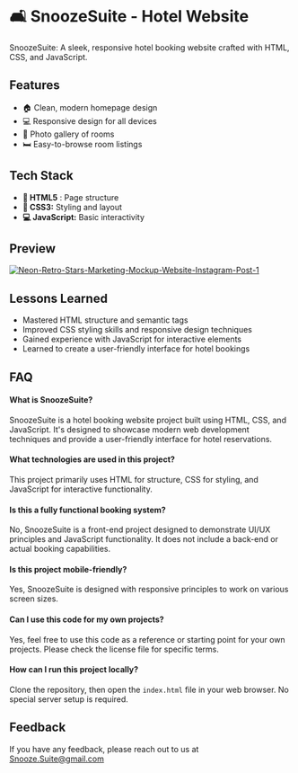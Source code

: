 # 🛋️ SnoozeSuite - Hotel Website 

SnoozeSuite: A sleek, responsive hotel booking website crafted with HTML, CSS, and JavaScript.
## Features

- 🏠 Clean, modern homepage design
- 💻 Responsive design for all devices
- 📸 Photo gallery of rooms
- 🛏️ Easy-to-browse room listings

## Tech Stack

- **📄 HTML5** : Page structure
- **🎨 CSS3:** Styling and layout
- **💻 JavaScript:** Basic interactivity
## Preview
<a href="https://ibb.co/LnNy26n"><img src="https://i.ibb.co/wMcqxCM/Neon-Retro-Stars-Marketing-Mockup-Website-Instagram-Post-1.png" alt="Neon-Retro-Stars-Marketing-Mockup-Website-Instagram-Post-1" border="0"></a>

## Lessons Learned

- Mastered HTML structure and semantic tags
- Improved CSS styling skills and responsive design techniques
- Gained experience with JavaScript for interactive elements
- Learned to create a user-friendly interface for hotel bookings
## FAQ

#### What is SnoozeSuite?

SnoozeSuite is a hotel booking website project built using HTML, CSS, and JavaScript. It's designed to showcase modern web development techniques and provide a user-friendly interface for hotel reservations.

#### What technologies are used in this project?

This project primarily uses HTML for structure, CSS for styling, and JavaScript for interactive functionality.

#### Is this a fully functional booking system?

No, SnoozeSuite is a front-end project designed to demonstrate UI/UX principles and JavaScript functionality. It does not include a back-end or actual booking capabilities.

#### Is this project mobile-friendly?

Yes, SnoozeSuite is designed with responsive principles to work on various screen sizes.

#### Can I use this code for my own projects?

Yes, feel free to use this code as a reference or starting point for your own projects. Please check the license file for specific terms.

#### How can I run this project locally?

Clone the repository, then open the `index.html` file in your web browser. No special server setup is required.
## Feedback

If you have any feedback, please reach out to us at Snooze.Suite@gmail.com
